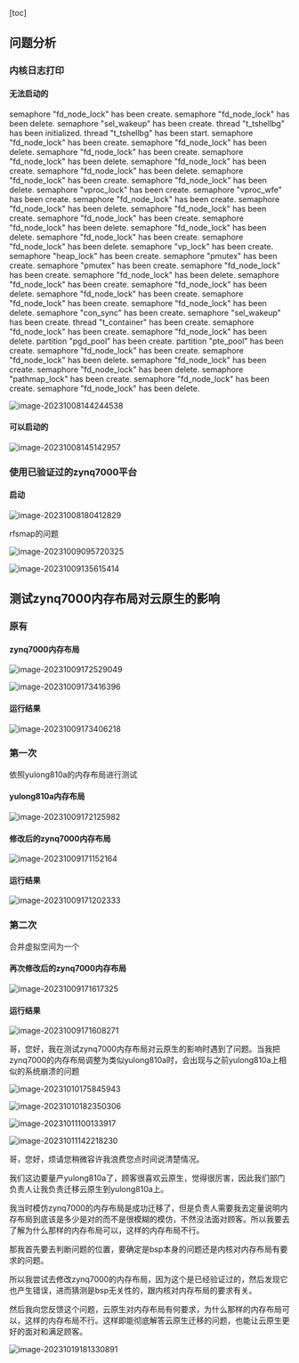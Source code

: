 [toc]

## 问题分析

### 内核日志打印

#### 无法启动的

semaphore "fd_node_lock" has been create.
semaphore "fd_node_lock" has been delete.
semaphore "sel_wakeup" has been create.
thread "t_tshellbg" has been initialized.
thread "t_tshellbg" has been start.
semaphore "fd_node_lock" has been create.
semaphore "fd_node_lock" has been delete.
semaphore "fd_node_lock" has been create.
semaphore "fd_node_lock" has been delete.
semaphore "fd_node_lock" has been create.
semaphore "fd_node_lock" has been delete.
semaphore "fd_node_lock" has been create.
semaphore "fd_node_lock" has been delete.
semaphore "vproc_lock" has been create.
semaphore "vproc_wfe" has been create.
semaphore "fd_node_lock" has been create.
semaphore "fd_node_lock" has been delete.
semaphore "fd_node_lock" has been create.
semaphore "fd_node_lock" has been create.
semaphore "fd_node_lock" has been delete.
semaphore "fd_node_lock" has been delete.
semaphore "fd_node_lock" has been create.
semaphore "fd_node_lock" has been delete.
semaphore "vp_lock" has been create.
semaphore "heap_lock" has been create.
semaphore "pmutex" has been create.
semaphore "pmutex" has been create.
semaphore "fd_node_lock" has been create.
semaphore "fd_node_lock" has been delete.
semaphore "fd_node_lock" has been create.
semaphore "fd_node_lock" has been delete.
semaphore "fd_node_lock" has been create.
semaphore "fd_node_lock" has been create.
semaphore "fd_node_lock" has been delete.
semaphore "con_sync" has been create.
semaphore "sel_wakeup" has been create.
thread "t_container" has been create.
semaphore "fd_node_lock" has been create.
semaphore "fd_node_lock" has been delete.
partition "pgd_pool" has been create.
partition "pte_pool" has been create.
semaphore "fd_node_lock" has been create.
semaphore "fd_node_lock" has been delete.
semaphore "fd_node_lock" has been create.
semaphore "fd_node_lock" has been delete.
semaphore "pathmap_lock" has been create.
semaphore "fd_node_lock" has been create.
semaphore "fd_node_lock" has been delete.

![image-20231008144244538](C:\Users\jjjjjjava\Nutstore\1\我的坚果云\typora\typora-pic\image-20231008144244538.png)



#### 可以启动的

![image-20231008145142957](C:\Users\jjjjjjava\Nutstore\1\我的坚果云\typora\typora-pic\image-20231008145142957.png)

### 使用已验证过的zynq7000平台

#### 启动

![image-20231008180412829](C:\Users\jjjjjjava\Nutstore\1\我的坚果云\typora\typora-pic\image-20231008180412829.png)

rfsmap的问题

![image-20231009095720325](C:\Users\jjjjjjava\Nutstore\1\我的坚果云\typora\typora-pic\image-20231009095720325.png)

![image-20231009135615414](C:\Users\jjjjjjava\Nutstore\1\我的坚果云\typora\typora-pic\image-20231009135615414.png)

## 测试zynq7000内存布局对云原生的影响

### 原有

#### zynq7000内存布局

![image-20231009172529049](C:\Users\jjjjjjava\Nutstore\1\我的坚果云\typora\typora-pic\image-20231009172529049.png)

![image-20231009173416396](C:\Users\jjjjjjava\Nutstore\1\我的坚果云\typora\typora-pic\image-20231009173416396.png)



#### 运行结果

![image-20231009173406218](C:\Users\jjjjjjava\Nutstore\1\我的坚果云\typora\typora-pic\image-20231009173406218.png)

### 第一次

依照yulong810a的内存布局进行测试



#### yulong810a内存布局

![image-20231009172125982](C:\Users\jjjjjjava\Nutstore\1\我的坚果云\typora\typora-pic\image-20231009172125982.png)



#### 修改后的zynq7000内存布局

![image-20231009171152164](C:\Users\jjjjjjava\Nutstore\1\我的坚果云\typora\typora-pic\image-20231009171152164.png)

#### 运行结果

![image-20231009171202333](C:\Users\jjjjjjava\Nutstore\1\我的坚果云\typora\typora-pic\image-20231009171202333.png)

### 第二次

合并虚拟空间为一个

#### 再次修改后的zynq7000内存布局

![image-20231009171617325](C:\Users\jjjjjjava\Nutstore\1\我的坚果云\typora\typora-pic\image-20231009171617325.png)

#### 运行结果

![image-20231009171608271](C:\Users\jjjjjjava\Nutstore\1\我的坚果云\typora\typora-pic\image-20231009171608271.png)





哥，您好，我在测试zynq7000内存布局对云原生的影响时遇到了问题。当我把zynq7000的内存布局调整为类似yulong810a时，会出现与之前yulong810a上相似的系统崩溃的问题





![image-20231010175845943](C:\Users\jjjjjjava\Nutstore\1\我的坚果云\typora\typora-pic\image-20231010175845943.png)

![image-20231010182350306](C:\Users\jjjjjjava\Nutstore\1\我的坚果云\typora\typora-pic\image-20231010182350306.png)

![image-20231011100133917](C:\Users\jjjjjjava\Nutstore\1\我的坚果云\typora\typora-pic\image-20231011100133917.png)





![image-20231011142218230](C:\Users\jjjjjjava\Nutstore\1\我的坚果云\typora\typora-pic\image-20231011142218230.png)



哥，您好，烦请您稍微容许我浪费您点时间说清楚情况。

我们这边要量产yulong810a了，顾客很喜欢云原生，觉得很厉害，因此我们部门负责人让我负责迁移云原生到yulong810a上。

我当时模仿zynq7000的内存布局是成功迁移了，但是负责人需要我去定量说明内存布局到底该是多少是对的而不是很模糊的模仿，不然没法面对顾客。所以我要去了解为什么那样的内存布局可以，这样的内存布局不行。

那我首先要去判断问题的位置，要确定是bsp本身的问题还是内核对内存布局有要求的问题。

所以我尝试去修改zynq7000的内存布局，因为这个是已经验证过的，然后发现它也产生错误，进而猜测是bsp无关性的，跟内核对内存布局的要求有关。

然后我向您反馈这个问题，云原生对内存布局有何要求，为什么那样的内存布局可以，这样的内存布局不行。这样即能彻底解答云原生迁移的问题，也能让云原生更好的面对和满足顾客。







![image-20231019181330891](C:\Users\jjjjjjava\Nutstore\1\我的坚果云\typora\typora-pic\image-20231019181330891.png)



